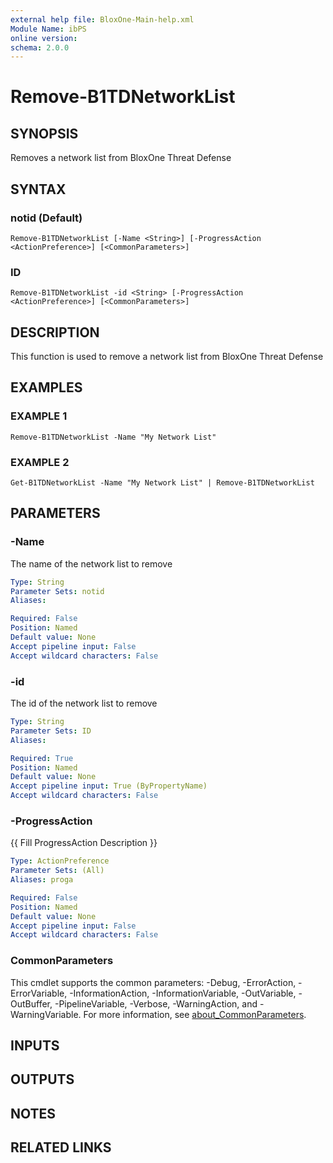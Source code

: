 ```yaml
---
external help file: BloxOne-Main-help.xml
Module Name: ibPS
online version:
schema: 2.0.0
---
```


# Remove-B1TDNetworkList

## SYNOPSIS
Removes a network list from BloxOne Threat Defense

## SYNTAX

### notid (Default)
```
Remove-B1TDNetworkList [-Name <String>] [-ProgressAction <ActionPreference>] [<CommonParameters>]
```

### ID
```
Remove-B1TDNetworkList -id <String> [-ProgressAction <ActionPreference>] [<CommonParameters>]
```

## DESCRIPTION
This function is used to remove a network list from BloxOne Threat Defense

## EXAMPLES

### EXAMPLE 1
```
Remove-B1TDNetworkList -Name "My Network List"
```

### EXAMPLE 2
```
Get-B1TDNetworkList -Name "My Network List" | Remove-B1TDNetworkList
```

## PARAMETERS

### -Name
The name of the network list to remove

```yaml
Type: String
Parameter Sets: notid
Aliases:

Required: False
Position: Named
Default value: None
Accept pipeline input: False
Accept wildcard characters: False
```

### -id
The id of the network list to remove

```yaml
Type: String
Parameter Sets: ID
Aliases:

Required: True
Position: Named
Default value: None
Accept pipeline input: True (ByPropertyName)
Accept wildcard characters: False
```

### -ProgressAction
{{ Fill ProgressAction Description }}

```yaml
Type: ActionPreference
Parameter Sets: (All)
Aliases: proga

Required: False
Position: Named
Default value: None
Accept pipeline input: False
Accept wildcard characters: False
```

### CommonParameters
This cmdlet supports the common parameters: -Debug, -ErrorAction, -ErrorVariable, -InformationAction, -InformationVariable, -OutVariable, -OutBuffer, -PipelineVariable, -Verbose, -WarningAction, and -WarningVariable. For more information, see [about_CommonParameters](http://go.microsoft.com/fwlink/?LinkID=113216).

## INPUTS

## OUTPUTS

## NOTES

## RELATED LINKS
